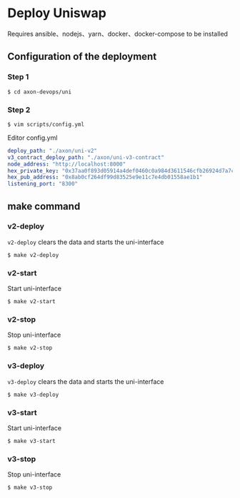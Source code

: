 # Deploy Uniswap
Requires ansible、nodejs、yarn、docker、docker-compose to be installed 
## Configuration of the deployment

### Step 1
```shell
$ cd axon-devops/uni
```

### Step 2
```shell
$ vim scripts/config.yml
```
Editor config.yml
```yml
deploy_path: "./axon/uni-v2"                                                            # deploy path
v3_contract_deploy_path: "./axon/uni-v3-contract"                                       # v3 contract compile path（git pull path）
node_address: "http://localhost:8000"                                                   # Axon node address
hex_private_key: "0x37aa0f893d05914a4def0460c0a984d3611546cfb26924d7a7ca6e0db9950a2d"   # Your private key
hex_pub_address: "0x8ab0cf264df99d83525e9e11c7e4db01558ae1b1"                           # Your public key
listening_port: "8300"                                                                  # listening port
```

## make command

### v2-deploy
`v2-deploy` clears the data and starts the uni-interface
```shell
$ make v2-deploy
```

### v2-start
Start uni-interface 
```shell
$ make v2-start
```

### v2-stop
Stop uni-interface 
```shell
$ make v2-stop
```

### v3-deploy
`v3-deploy` clears the data and starts the uni-interface
```shell
$ make v3-deploy
```

### v3-start
Start uni-interface 
```shell
$ make v3-start
```

### v3-stop
Stop uni-interface 
```shell
$ make v3-stop
```

